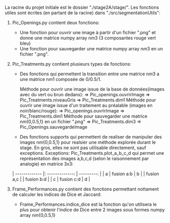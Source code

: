 La racine du projet initiale est le dossier "./stage2A/stage/".
Les fonctions utiles sont écrites (en partant de la racine) dans "./src/segmentationUtils":
1. Pic_Openings.py contient deux fonctions:
    - Une fonction pour ouvrir une image à partir d'un fichier ".png" et donne une matrice numpy array n*m*3 (3 composantes rouge vert bleu)
    - Une fonction pour sauvegarder une matrice numpy array n*m*3 en un fichier ".png".
2. Pic_Treatments.py contient plusieurs types de fonctions:
    - Des fonctions qui permettent la transition entre une matrice n*m*3 a une matrice n*m*1 composée de 0/0.5/1.
      
      Méthode pour ouvrir une image issue de la base de données(images avec du vert ou brun dedans):
          => Pic_openings.ouvrirImage
          => Pic_Treatments.niveauGris
          => Pic_Treatments.dim1
       Méthode pour ouvrir une image issue d'un traitement au préalable (images en noir/blanc/rouge):
          => Pic_openings.ouvrirImage
          => Pic_Treatments.dim1
       Méthode pour sauvegarder une matrice n*m*{0,0.5,1} en un fichier ".png"
          => Pic_Treatments.dim3
          => Pic_Openings.sauvegardeImage
    - Des fonctions supports qui permettent de realiser de manipuler des images n*m*{0,0.5,1} pour realsier une méthode explorée durant le stage.
   En gros, elles ne sont pas utilisable directement, sauf exceptions.
   Exceptions:
   Pic_Treatments.plot_a_b_c_d qui permet une représentation des images a,b,c,d (selon le raisonnement par analogie) en matrice 3x3:

    | -------------     |: -------------:          | ---------:      |
    | a                 |        fusion a:b        |      b          |
    | fusion a,c        |                          |      fusion b:d |
    | c                 |        fusion c:d        |      d          |


3. Frame_Performances.py contient des fonctions permettant nottament de calculer les indices de Dice et Jaccard:
    - Frame_Performances.indice_dice est la fonction qu'on utilisera le plus pour obtenir l'indice de Dice entre 2 images sous formes numpy array n*m*{0,0.5,1}
   
